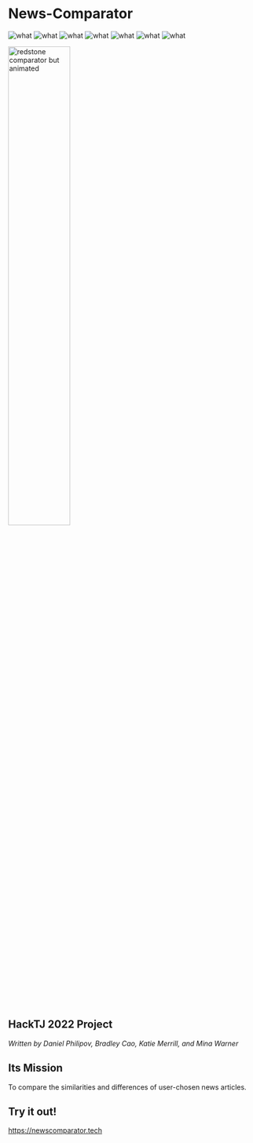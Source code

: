 # News-Comparator
<p>
<img src="https://img.shields.io/badge/Contributors-4-orange?logo=github" alt="what" > 
<img src="https://img.shields.io/badge/Minecraft References-∞-green?logo=mojang studios" alt="what"> 
<img src="https://img.shields.io/badge/Frontend-Flask-d78fb9?logo=flask&logoColor=d78fb9" alt="what"> 
<img src="https://img.shields.io/badge/Backend-Python-blue?logo=python&logoColor=yellow" alt="what"> 
<img src="https://img.shields.io/badge/Framework-NLTK-white" alt="what"> 
<img src="https://img.shields.io/badge/Version-1.0-purple?logo=github&logoColor=white" alt="what">
<img src="https://img.shields.io/badge/Library-newsfetch-yellow?logo=New York Times&logoColor=white" alt="what">
</p>

<div>
<p align="center">

[//]: # (<img src="https://static.wikia.nocookie.net/minecraft_gamepedia/images/e/e2/Redstone_Comparator_%28S%29_JE4.png" width="50%" height="50%" alt="redstone comparator">)
<img src="https://external-content.duckduckgo.com/iu/?u=https%3A%2F%2Fvignette.wikia.nocookie.net%2Fminecraft%2Fimages%2Fc%2Fc6%2FUnpoweredRedstoneComparatorNew.gif%2Frevision%2Flatest%3Fcb%3D20191116164007&f=1&nofb=1" width="50%" height="50%" alt="redstone comparator but animated">
</p>
</div>

## **HackTJ 2022 Project**

*Written by Daniel Philipov, Bradley Cao, Katie Merrill, and Mina Warner*

## Its Mission
To compare the similarities and differences of user-chosen news articles.

## Try it out!
<a href="url">https://newscomparator.tech</a>
